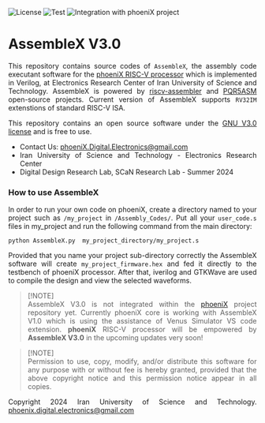 ![License](https://img.shields.io/github/license/phoeniX-Digital-Design/AssembleX?color=dark-green)
![Test](https://img.shields.io/badge/tests-passed-dark_green)
![Integration with phoeniX project](https://img.shields.io/badge/integration_with_phoeniX-in_progress-blue)

AssembleX V3.0
===============

<div align="justify">

This repository contains source codes of `AssembleX`, the assembly code executant software for the [phoeniX RISC-V processor](https://github.com/phoeniX-Digital-Design/phoeniX) which is implemented in Verilog, at Electronics Research Center of Iran University of Science and Technology. AssembleX is powered by [riscv-assembler](https://github.com/celebi-pkg/riscv-assembler) and [PQR5ASM](https://github.com/iammituraj/pqr5asm) open-source projects. Current version of AssembleX supports `RV32IM` extenstions of standard RISC-V ISA.

This repository contains an open source software under the [GNU V3.0 license](https://en.wikipedia.org/wiki/GNU_General_Public_License) and is free to use.

- Contact Us: phoeniX.Digital.Electronics@gmail.com
- Iran University of Science and Technology - Electronics Research Center
- Digital Design Research Lab, SCaN Research Lab - Summer 2024

</div>

### How to use AssembleX
<div align="justify">

In order to run your own code on phoeniX, create a directory named to your project such as `/my_project` in `/Assembly_Codes/`. Put all your `user_code.s` files in my_project and run the following command from the main directory:
```
python AssembleX.py  my_project_directory/my_project.s
```
Provided that you name your project sub-directory correctly the AssembleX software will create `my_project_firmware.hex` and fed it directly to the testbench of phoeniX processor. After that, iverilog and GTKWave are used to compile the design and view the selected waveforms.

</div>

<div align="justify">

> [!NOTE]\
> AssembleX V3.0 is not integrated within the [phoeniX](https://github.com/phoeniX-Digital-Design/phoeniX) project repository yet. Currently phoeniX core is working with AssembleX V1.0 which is using the assistance of Venus Simulator VS code extension. **phoeniX** RISC-V processor will be empowered by **AssembleX V3.0** in the upcoming updates very soon!


> [!NOTE]\
> Permission to use, copy, modify, and/or distribute this software for any purpose with or without fee is hereby granted, provided that the above copyright notice and this permission notice appear in all copies.

 Copyright 2024 Iran University of Science and Technology. <phoenix.digital.electronics@gmail.com>

</div>